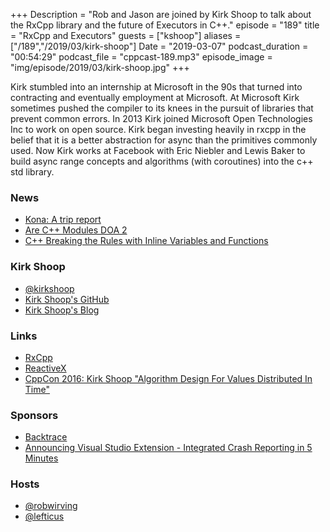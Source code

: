 +++
Description = "Rob and Jason are joined by Kirk Shoop to talk about the RxCpp library and the future of Executors in C++."
episode = "189"
title = "RxCpp and Executors"
guests = ["kshoop"]
aliases = ["/189","/2019/03/kirk-shoop"]
Date = "2019-03-07"
podcast_duration = "00:54:29"
podcast_file = "cppcast-189.mp3"
episode_image = "img/episode/2019/03/kirk-shoop.jpg"
+++

Kirk stumbled into an internship at Microsoft in the 90s that turned into contracting and eventually employment at Microsoft. At Microsoft Kirk sometimes pushed the compiler to its knees in the pursuit of libraries that prevent common errors. In 2013 Kirk joined Microsoft Open Technologies Inc to work on open source. Kirk began investing heavily in rxcpp in the belief that it is a better abstraction for async than the primitives commonly used. Now Kirk works at Facebook with Eric Niebler and Lewis Baker to build async range concepts and algorithms (with coroutines) into the c++ std library. 

### News ###

 - [Kona: A trip report](https://cor3ntin.github.io/posts/kona2019/)
 - [Are C++ Modules DOA 2](https://vector-of-bool.github.io/2019/03/04/modules-doa-2.html)
 - [C++ Breaking the Rules with Inline Variables and Functions](https://pabloariasal.github.io/2019/02/28/cpp-inlining/)

### Kirk Shoop ###

 - [@kirkshoop](https://twitter.com/kirkshoop)
 - [Kirk Shoop's GitHub](https://github.com/kirkshoop)
 - [Kirk Shoop's Blog](http://kirkshoop.github.io/)

### Links ###

 - [RxCpp](https://github.com/ReactiveX/RxCpp)
 - [ReactiveX](http://reactivex.io/intro.html)
 - [CppCon 2016: Kirk Shoop "Algorithm Design For Values Distributed In Time"](https://www.youtube.com/watch?v=FcQURwM806o)

### Sponsors ###

- [Backtrace](https://backtrace.io/?utm_source=CppCast&utm_medium=CppCast)
- [Announcing Visual Studio Extension - Integrated Crash Reporting in 5 Minutes](https://backtrace.io/blog/features/visual-studio/)

### Hosts ###

- [@robwirving](https://twitter.com/robwirving)
- [@lefticus](https://twitter.com/lefticus)

